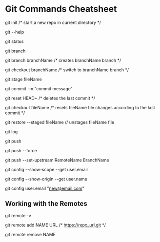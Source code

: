 # Git Commands Cheatsheet

git init /* start a new repo in current directory */

git --help

git status

git branch

git branch branchName /* creates branchName branch */

git checkout branchName /* switch to branchName branch */

git stage fileName

git commit -m "commit message"

git reset HEAD~ /* deletes the last commit */

git checkout fileName /* resets fileName file changes according to the last commit */

git restore --staged fileName // unstages fileName file

git log

git push

git push --force

git push --set-upstream RemoteName BranchName

git config --show-scope --get user.email

git config --show-origin --get user.name

git config user.email "new@email.com"

## Working with the Remotes

git remote -v

git remote add NAME URL /* https://repo_url.git */

git remote remove NAME
